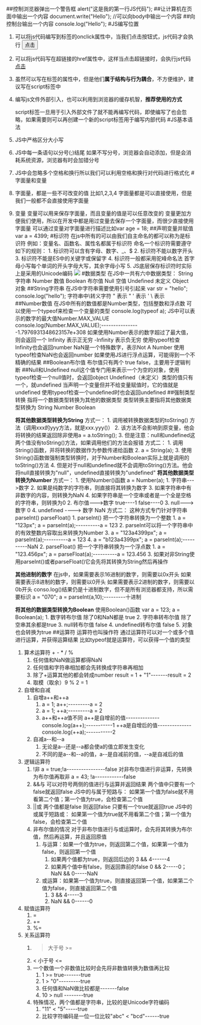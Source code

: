 ##控制浏览器弹出一个警告框
	alert("这是我的第一行JS代码");
##让计算机在页面中输出一个内容
	document.write("Hello"); //可以向body中输出一个内容
##向控制台输出一个内容
	console.log("Hello");
#JS编写位置
1. 可以将js代码编写到标签的onclick属性中，当我们点击按钮式，js代码才会执行
	<button onclick="alert('点击按钮')">点击</button>
2. 可以将js代码写在超链接的href属性中，这样当点击超链接时，会执行js代码
	<a href="javascript:alert('点击按钮！');">点击</a>
3.  虽然可以写在标签的属性中，但是他们**属于结构与行为耦合**，不方便维护，建议写在script标签中
	<script>
		alert("弹出");
    	</script>
4.  编写js文件外部引入，也可以利用到浏览器的缓存机智，**推荐使用的方式**
	<script type="text/javascript" src="./js/script.js"></script>
	script标签一旦用于引入外部文件了就不能再编写代码，即使编写了也会忽略，如果需要则可以再创建一个新的script标签用于编写内部代码
#JS基本语法
1. JS中严格区分大小写
2. JS中每一条语句以分号(;)结尾
	如果不写分号，浏览器会自动添加，但是会消耗系统资源，浏览器有时会加错分号
3. JS中会忽略多个空格和换行所以我们可以利用空格和换行对代码进行格式化
#字面量和变量
1. 字面量，都是一些不可改变的值
	比如1,2,3,4
	字面量都是可以直接使用，但是我们一般都不会直接使用字面量
2. 变量
	变量可以用来保存字面量，而且变量的值是可以任意改变的
	变量更加方便我们使用，所以在开发中都是用过变量去保存一个字面量，而很少直接使用字面量
	可以通过变量对字面量进行描述比如var age = 18; 
##声明变量并赋值
	var a = 4399;
#标识符
	在js中所有的可以由我们自主命名的都可以称为是标识符
	例如：变量名、函数名、属性名都属于标识符
	命名一个标识符需要遵守如下的规则：
		1. 标识符可以含有字母、数字、_、$
		2. 标识符不能以数字开头
		3. 标识符不能是ES中的关键字或保留字
		4. 标识符一般都采用驼峰命名法 首字母小写每个单词的开头字母大写，其余字母小写
		5. JS底层保存标识符时实际上是采用的Unicode编码
![](/img/0801/1.png)
#数据类型
	在JS中一共有六中数据类型：
		String 字符串
		Number 数值
		Boolean 布尔值
		Null 空值
		Undefined 未定义
		Object 对象
##String字符串
	在JS中字符串需要使用引号引起来
	var str = "hello";
	console.log("hello");
	字符串中\转义字符
	\" 表示 "
	\' 表示 '
	\\ 表示 \
##Number数值
	在JS中所有的数值都是Number类型，包括整数和浮点数
	可以使用一个typeof来检查一个变量的类型
	console.log(typeof a);
	JS中可以表示的数字的最大值Number.MAX_VALUE
	console.log(Number.MAX_VALUE);----------------1.7976931348623157e+308
	如果使用Number表示的数字超过了最大值，则会返回一个
		Infinity 表示正无穷
		-Infinity 表示负无穷
		使用typeof检查Infinity也会返回number
	NaN是一个特殊数字，表示Not A Number
		使用typeof检查NaN也会返回number
	如果使用JS进行浮点运算，可能得到一个不精确的结果
##Boolean布尔值
	布尔值只有两个 true false，主要用于逻辑判断
##Null和Undefined
	null这个值专门用来表示一个为空的对象，使用typeof检查一个null值时，会返回object
	Undefined（未定义）类型的值只有一个，就undefined
	当声明一个变量但并不给变量赋值时，它的值就是undefined
	使用typeof检查一个undefined时也会返回undefined
##强制类型转换
	指将一个数据类型转换为其他的数据类型
	类型转换主要指将其他数据类型转换为 String Number Boolean
	
	**将其他数据类型转换为String**
		方式一：
			1. 调用被转换数据类型的toString() 方法（调用xxx的yyy方法，就是xxx.yyy()）
			2. 该方法不会影响到原变量，他会将转换的结果返回除非使用a = a.toString();
			3. 但是注意：null和undefined这两个值没有toString()方法，如果调用他们的方法会报错
		方式二：
			1. 调用String()函数，并将转换的数据作为参数传递给函数
			2. a = String(a);
			3. 使用String()函数做强制类型转换时，对于Number和Boolean实际上就是调用的toString()方法
			4. 但是对于null和undefined就不会调用toString()方法。他会将null直接转换为"null"，undefined直接转换为"undefined"
	**将其他数据类型转换为Number**
		方式一：
			1. 使用Number()函数		a = Number(a);
				1.  字符串--->数字
				2. 如果是纯数字的字符串，则直接将其转换为数字
				3. 如果字符串中有非数字的内容，则转换为NaN
				4. 如果字符串是一个空串或者是一个全是空格的字符串，则转换为0
			2. 布尔值--->数字	true----1		false----0
			3. null--->数字	0
			4. undefined ----> 数字 NaN
		方式二：
			这种方式专门针对字符串	parseInt() parseFloat()
			1. parseInt() 把一个字符串转换为一个整数
				1. a = "123px"; a = parseInt(a);----------a = 123
				2. parseInt可以将一个字符串中的有效整数内容取出来转换为Number
				3. a = "123a4399px"; a = parseInt(a);----------a = 123
				4. a = "b123a4399px"; a = parseInt(a);----------NaN
			2. parseFloat() 把一个字符串转换为一个浮点数
				1. a = "123.456px"; a = parseFloat(a);----------a = 123.456
			3. 如果对非String使用parseInt()或者parseFloat()它会先将其转换为String然后再操作

	**其他进制的数字**
		在js中，如果需要表示16进制的数字，则需要以0x开头
				如果需要表示8进制的数字，则需要以0开头
				如果需要表示2进制的数字，则需要以0b开头
		conso.log()结果仍是十进制数字，但不是所有浏览器都支持，所以需要标识
			a = "070"; a = parseInt(a,10);---------十进制

	**将其他的数据类型转换为Boolean**
		使用Boolean()函数
		var a = 123; a = Boolean(a);
		1. 数字转布尔值 除了0和NaN都是 true
		2. 字符串转布尔值 除了空串其余都是true
		3. null转布尔值 false
		4. undefined转布尔值 false
		5. 对象也会转换为true
##运算符
	运算符也叫操作符
	通过运算符可以对一个或多个值进行运算，并获得运算结果
	比如typeof就是运算符，可以获得一个值的类型
	1. 算术运算符	+ - * / %		
		1. 任何值和NaN做运算都得NaN
		2. 任何值和字符串相加都会先转换成字符串再相加
		3. 除了+运算其他的都会转成number	result = 1 + "1"-------result = 2
		4. 取模（取余）9 % 2 = 1
	2. 自增和自减
		1. 自增a++和++a
			1. a = 1; a++;---------a = 2
			2. a = 1; ++a;---------a = 2
			3. a++和++a值不同
				a++是自增前的值--------------console.log(a++);-----------1
				++a是自增后的值--------------console.log(++a);-----------2
		2. 自减a--和--a
			1. 无论是a--还是--a都会使a的值立即发生变化
			2. 不同的是a--和--a的值，a--是自减前的值，--a是自减后的值
	3. 逻辑运算符	
		1. !非	a = true;!a----------------false
			对非布尔值进行非运算，先转换为布尔值再取非
			a = 43; !a------------false
		2. &&与
			可以对符号两侧的值进行与运算并返回结果
			两个值中只要有一个false就返回false
			JS中的与属于短路与：
			如果第一个值为false就不用看第二个值；第一个值为true，会检查第二个值
		3. ||或
			两个值都是false 则返回false
			只要有一个true就返回true
			JS中的或属于短路或：
			如果第一个值为true就不用看第二个值；第一个值为false，会检查第二个值
		4. 非布尔值的情况
			对于非布尔值进行与或运算时，会先将其转换为布尔值，然后再运算，并且返回原值
			1. 与运算：如果一个值为true，则返回第二个值，如果第一个值为false，则返回第一个值
				1. 如果两个值都为true，则返回后边的 3 && 4------4
				2. 如果两个值中有false，则返回靠前的false 0 && 2-----0；NaN && 0-----NaN
			2. 或运算：如果第一个值为true，则直接返回第一个值，如果第二个值为false，则直接返回第二个值
				1. 3 && 4-----3
				2. NaN && 0------0
	4. 赋值运算符
		1. =
		2. +=
		3. %=
	5. 关系运算符
		1. > 大于号		>=
		2. < 小于号		<=
		3. 一个数值一个非数值比较时会先将非数值转换为数值再比较
			1. 1 >= true-------true
			2. 1 >  "0"---------true
			3. 任何值和NaN做比较都是-------false
			4. 10 > null --------true
		4. 特殊情况，两个值都是字符串，比较的是Unicode字符编码
			1. "11" < "5"-----true
			2. 比较字符编码是一位一位比较"abc" < "bcd"------true